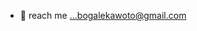 
- 👀 reach me ...bogalekawoto@gmail.com

<!---
kawoto/kawoto is a ✨ special ✨ repository because its `README.md` (this file) appears on your GitHub profile.
You can click the Preview link to take a look at your changes.
--->
